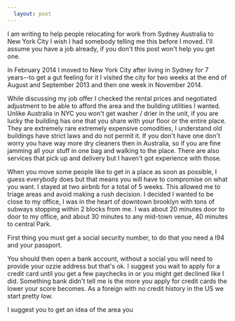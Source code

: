 ```yaml
---
  layout: post
---
```


I am writing to help people relocating for work from Sydney Australia to New York City I wish I had somebody telling me this before I moved. I'll assume you have a job already, if you don't this post won't help you get one.

In February 2014 I moved to New York City after living in Sydney for 7 years--to get a gut feeling for it I visited the city for two weeks at the end of August and September 2013 and then one week in November 2014.

While discussing my job offer I checked the rental prices and negotiated adjustment to be able to afford the area and the building utilities I wanted. Unlike Australia in NYC you won't get washer / drier in the unit, if you are lucky the building has one that you share with your floor or the entire place. They are extremely rare extremely expensive comodities, I understand old buildings have strict laws and do not permit it. If you don't have one don't worry you have way more dry cleaners then in Australia, so if you are fine jamming all your stuff in one bag and walking to the place. There are also services that pick up and delivery but I haven't got experience with those.

When you move some people like to get in a place as soon as possible, I guess everybody does but that means you will have to compromise on what you want. I stayed at two airbnb for a total of 5 weeks. This allowed me to triage areas and avoid making a rush decision. I decided I wanted to be close to my office, I was in the heart of downtown brooklyn with tons of subways stopping within 2 blocks from me. I was about 20 minutes door to door to my office, and about 30 minutes to any mid-town venue, 40 minutes to central Park.

First thing you must get a social security number, to do that you need a I94 and your passport.

You should then open a bank account, without a social you will need to provide your ozzie address but that's ok. I suggest you wait to apply for a credit card until you get a few paychecks in or you might get declined like I did. Something bank didn't tell me is the more you apply for credit cards the lower your score becomes. As a foreign with no credit history in the US we start pretty low.

I suggest you to get an idea of the area you 
